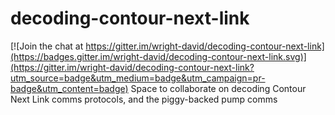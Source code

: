 # decoding-contour-next-link

[![Join the chat at https://gitter.im/wright-david/decoding-contour-next-link](https://badges.gitter.im/wright-david/decoding-contour-next-link.svg)](https://gitter.im/wright-david/decoding-contour-next-link?utm_source=badge&utm_medium=badge&utm_campaign=pr-badge&utm_content=badge)
Space to collaborate on decoding Contour Next Link comms protocols, and the piggy-backed pump comms
